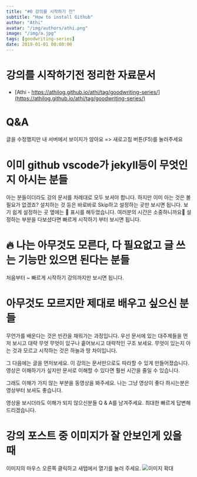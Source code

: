 ```yaml
---
title: "#0 강의를 시작하기 전"
subtitle: "How to install Github"
author: "Athi"
avatar: "/img/authors/athi.png"
image: "/img/a.jpg"
tags: [goodwriting-series]
date: 2019-01-01 00:00:00
---
```


# 강의를 시작하기전 정리한 자료문서

- [Athi - https://athilog.github.io/athi/tag/goodwriting-series/](https://athilog.github.io/athi/tag/goodwriting-series/)

# Q&A

글을 수정했지만 내 서버에서 보이지가 않아요 => 새로고침 버튼(F5)를 눌러주세요

# 이미 github vscode가 jekyll등이 무엇인지 아시는 분들

아는 분들이더라도 강의 문서를 차례대로 모두 보셔야 합니다.
하지만 이미 아는 것은 볼필요가 없겠죠?
설치하는 것 등은 바로바로 Skip하고 설정하는 곳만 보시면 됩니다.
보기 쉽게 설정하는 곳 옆에는 🔧 표시를 해두었습니다.
여러분의 시간은 소중하니까요🤟
설정하는 부분을 다보셨다면 빠르게 시작하기 부터 보시면 됩니다.

# 🔥 나는 아무것도 모른다, 다 필요없고 글 쓰는 기능만 있으면 된다는 분들

처음부터 ~ 빠르게 시작하기 강의까지만 보시면 됩니다.

# 아무것도 모르지만 제대로 배우고 싶으신 분들

무언가를 배운다는 것은 빈칸을 채워가는 과정입니다.
우선 문서에 있는 대주제들을 먼저 보시고 대략 무엇 무엇이 있구나 훝어보시고 대략적인 구조 보세요.
무엇이 있는지 아는 것과 모르고 시작하는 것은 하늘과 땅 차이입니다.

그 다음에는 글을 먼저보세요.
이 강의는 문서만으로도 따라할 수 있게 만들어졌습니다.
영상은 이해하기가 싶지만 문서로 이해할 수 있다면 훨씬 시간을 줄일 수 있습니다.

그래도 이해가 가지 않는 부분을 동영상을 봐주세요.
나는 그냥 영상이 좋다 하시는분은 영상부터 보셔도 좋습니다.

영상을 보시더라도 이해가 되지 않으신분들 Q & A를 남겨주세요.
최대한 빠르게 답변해드리겠습니다.

# 강의 포스트 중 이미지가 잘 안보인게 있을 때

이미지의 마우스 오른쪽 클릭하고 새탭에서 열기를 눌러 주세요.
![이미지 확대](https://i.imgur.com/7zDZvQm.png)
